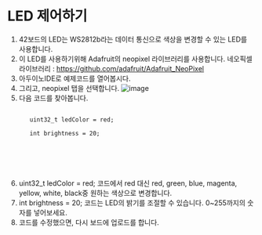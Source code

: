 <H1> LED 제어하기</h1>

1. 42보드의 LED는 WS2812b라는 데이터 통신으로 색상을 변경할 수 있는 LED를 사용합니다.
2. 이 LED를 사용하기위해 Adafruit의 neopixel 라이브러리를 사용합니다.
   네오픽셀 라이브러리 : https://github.com/adafruit/Adafruit_NeoPixel
3. 아두이노IDE로 예제코드를 열어봅시다.
4. 그리고, neopixel 탭을 선택합니다.
 ![image](https://user-images.githubusercontent.com/113105/128957649-d800a060-b313-48c0-8705-f28fd0681bdf.png)
5. 다음 코드를 찾아봅니다.
   <pre>
   <code>
      uint32_t ledColor = red;<br>
      int brightness = 20;<br>
</code></pre>

6. uint32_t ledColor = red; 
 코드에서 red 대신 red, green, blue, magenta, yellow, white, black중 원하는 색상으로 변경합니다.
7. int brightness = 20; 
 코드는 LED의 밝기를 조절할 수 있습니다. 0~255까지의 숫자를 넣어보세요.
8. 코드를 수정했으면, 다시 보드에 업로드를 합니다.
